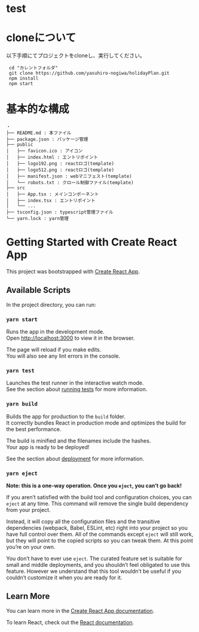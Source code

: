 # test

# cloneについて
以下手順にてプロジェクトをcloneし、実行してください。
```
 cd "カレントフォルダ"
 git clone https://github.com/yasuhiro-nogiwa/holidayPlan.git
 npm install
 npm start
```

# 基本的な構成
```
・
├── README.md : 本ファイル
├── package.json : パッケージ管理
├── public
│   ├── favicon.ico : アイコン
│   ├── index.html : エントリポイント 
│   ├── logo192.png : reactロゴ(template)
│   ├── logo512.png : reactロゴ(template)
│   ├── manifest.json : webマニフェスト(template)
│   └── robots.txt : クロール制御ファイル(template)
├── src
│   ├── App.tsx : メインコンポーネント
│   ├── index.tsx : エントリポイント
│   └── ...
├── tsconfig.json : typescript管理ファイル
└── yarn.lock : yarn管理
```
                
# Getting Started with Create React App

This project was bootstrapped with [Create React App](https://github.com/facebook/create-react-app).

## Available Scripts

In the project directory, you can run:

### `yarn start`

Runs the app in the development mode.\
Open [http://localhost:3000](http://localhost:3000) to view it in the browser.

The page will reload if you make edits.\
You will also see any lint errors in the console.

### `yarn test`

Launches the test runner in the interactive watch mode.\
See the section about [running tests](https://facebook.github.io/create-react-app/docs/running-tests) for more information.

### `yarn build`

Builds the app for production to the `build` folder.\
It correctly bundles React in production mode and optimizes the build for the best performance.

The build is minified and the filenames include the hashes.\
Your app is ready to be deployed!

See the section about [deployment](https://facebook.github.io/create-react-app/docs/deployment) for more information.

### `yarn eject`

**Note: this is a one-way operation. Once you `eject`, you can’t go back!**

If you aren’t satisfied with the build tool and configuration choices, you can `eject` at any time. This command will remove the single build dependency from your project.

Instead, it will copy all the configuration files and the transitive dependencies (webpack, Babel, ESLint, etc) right into your project so you have full control over them. All of the commands except `eject` will still work, but they will point to the copied scripts so you can tweak them. At this point you’re on your own.

You don’t have to ever use `eject`. The curated feature set is suitable for small and middle deployments, and you shouldn’t feel obligated to use this feature. However we understand that this tool wouldn’t be useful if you couldn’t customize it when you are ready for it.

## Learn More

You can learn more in the [Create React App documentation](https://facebook.github.io/create-react-app/docs/getting-started).

To learn React, check out the [React documentation](https://reactjs.org/).
